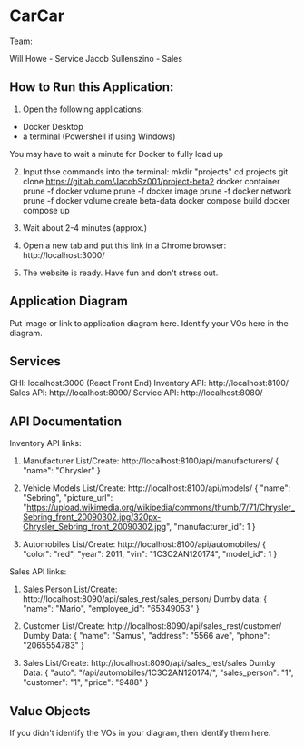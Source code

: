  # CarCar

 Team:

 Will Howe - Service
 Jacob Sullenszino - Sales

 ## How to Run this Application:
1. Open the following applications:
- Docker Desktop
- a terminal (Powershell if using Windows)

You may have to wait a minute for Docker to fully load up

2. Input thse commands into the terminal:
mkdir "projects"
cd projects
git clone https://gitlab.com/JacobSz001/project-beta2
docker container prune -f
docker volume prune -f
docker image prune -f
docker network prune -f
docker volume create beta-data
docker compose build
docker compose up

3. Wait about 2-4 minutes (approx.)

4. Open a new tab and put this link in a Chrome browser: http://localhost:3000/

5. The website is ready. Have fun and don't stress out.


 ## Application Diagram

 Put image or link to application diagram here. Identify your VOs here in the diagram.


 ## Services
GHI: localhost:3000 (React Front End)
Inventory API: http://localhost:8100/
Sales API: http://localhost:8090/
Service API: http://localhost:8080/


 ## API Documentation
Inventory API links:
1. Manufacturer List/Create: http://localhost:8100/api/manufacturers/
{
  "name": "Chrysler"
}

2. Vehicle Models List/Create: http://localhost:8100/api/models/
{
  "name": "Sebring",
  "picture_url": "https://upload.wikimedia.org/wikipedia/commons/thumb/7/71/Chrysler_Sebring_front_20090302.jpg/320px-Chrysler_Sebring_front_20090302.jpg",
  "manufacturer_id": 1
}
3. Automobiles List/Create: http://localhost:8100/api/automobiles/
 {
  "color": "red",
  "year": 2011,
  "vin": "1C3C2AN120174",
  "model_id": 1
}


Sales API links:
1. Sales Person List/Create: http://localhost:8090/api/sales_rest/sales_person/
   Dumby data:
{
  "name": "Mario",
  "employee_id": "65349053"
}

2. Customer List/Create:  http://localhost:8090/api/sales_rest/customer/
   Dumby Data:
   {
    "name": "Samus",
    "address": "5566 ave",
    "phone": "2065554783"
}

3. Sales List/Create: http://localhost:8090/api/sales_rest/sales
   Dumby Data:
{
  "auto": "/api/automobiles/1C3C2AN120174/",
  "sales_person": "1",
	"customer": "1",
	"price": "9488"
}


 ## Value Objects

 If you didn't identify the VOs in your diagram, then identify them here.